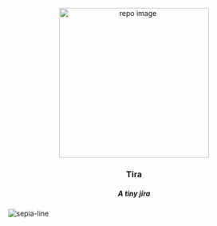 <p align="center">
  <img src="https://user-images.githubusercontent.com/17708702/79044015-6a279c80-7c20-11ea-9ac0-816af746a8b2.png" alt="repo image" width="300" height="300" />
  <h3 align="center">Tira</h3>
  <h5 align="center"><i>A tiny jira</i></h5>
</p>

![sepia-line](https://i.imgur.com/NuYL2xl.png)
